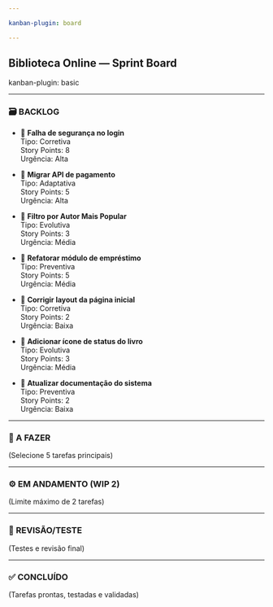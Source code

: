 ```yaml
---

kanban-plugin: board

---
```

## Biblioteca Online — Sprint Board
kanban-plugin: basic

---

### 🗃️ BACKLOG
- 🐞 **Falha de segurança no login**  
  Tipo: Corretiva  
  Story Points: 8  
  Urgência: Alta  

- 🔄 **Migrar API de pagamento**  
  Tipo: Adaptativa  
  Story Points: 5  
  Urgência: Alta  

- 🌟 **Filtro por Autor Mais Popular**  
  Tipo: Evolutiva  
  Story Points: 3  
  Urgência: Média  

- 🧩 **Refatorar módulo de empréstimo**  
  Tipo: Preventiva  
  Story Points: 5  
  Urgência: Média  

- 🎨 **Corrigir layout da página inicial**  
  Tipo: Corretiva  
  Story Points: 2  
  Urgência: Baixa  

- 📘 **Adicionar ícone de status do livro**  
  Tipo: Evolutiva  
  Story Points: 3  
  Urgência: Média  

- 📄 **Atualizar documentação do sistema**  
  Tipo: Preventiva  
  Story Points: 2  
  Urgência: Baixa  

---

### 🚀 A FAZER
(Selecione 5 tarefas principais)

---

### ⚙️ EM ANDAMENTO (WIP 2)
(Limite máximo de 2 tarefas)

---

### 🧪 REVISÃO/TESTE
(Testes e revisão final)

---

### ✅ CONCLUÍDO
(Tarefas prontas, testadas e validadas)
